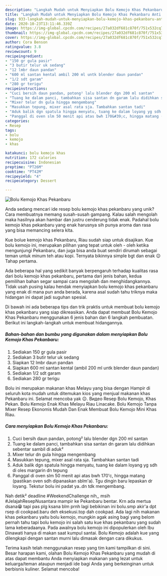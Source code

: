 ```yaml
---
description: "Langkah Mudah untuk Menyiapkan Bolu Kemojo Khas Pekanbaru Anti Gagal"
title: "Langkah Mudah untuk Menyiapkan Bolu Kemojo Khas Pekanbaru Anti Gagal"
slug: 933-langkah-mudah-untuk-menyiapkan-bolu-kemojo-khas-pekanbaru-anti-gagal
date: 2020-10-23T13:11:46.339Z
image: https://img-global.cpcdn.com/recipes/27a032df681c870f/751x532cq70/bolu-kemojo-khas-pekanbaru-foto-resep-utama.jpg
thumbnail: https://img-global.cpcdn.com/recipes/27a032df681c870f/751x532cq70/bolu-kemojo-khas-pekanbaru-foto-resep-utama.jpg
cover: https://img-global.cpcdn.com/recipes/27a032df681c870f/751x532cq70/bolu-kemojo-khas-pekanbaru-foto-resep-utama.jpg
author: Cora Benson
ratingvalue: 3.8
reviewcount: 9
recipeingredient:
- "150 gr gula pasir"
- "3 butir telur uk sedang"
- "12 lmbr daun pandan"
- "600 ml santan kental ambil 200 ml untk blender daun pandan"
- "1/2 sdt garam"
- "280 gr terigu"
recipeinstructions:
- "Cuci bersih daun pandan, potong² lalu blender dgn 200 ml santan"
- "Tuang ke dalam panci, tambahkan sisa santan dn garam lalu didihkan sebentar sambil di aduk²"
- "Mixer telur dn gula hingga mengembang"
- "Masukkan tepung, mixer asal rata sja. Tambahkan santan tadi"
- "Aduk balik dgn spatula hingga menyatu, tuang ke dalam loyang yg sdh di oles margarin dn tepung"
- "Panggal di oven slm 50 menit api atas bwh 170&#39;c, hingga matang (pastikan oven sdh dipanaskan sblm&#39;a). Tgu dingin baru lepaskan dr loyang. Tekstur bolu ini padat ya..dn tdk mengembang."
categories:
- Resep
tags:
- bolu
- kemojo
- khas

katakunci: bolu kemojo khas 
nutrition: 172 calories
recipecuisine: Indonesian
preptime: "PT26M"
cooktime: "PT42M"
recipeyield: "4"
recipecategory: Dessert

---
```



![Bolu Kemojo Khas Pekanbaru](https://img-global.cpcdn.com/recipes/27a032df681c870f/751x532cq70/bolu-kemojo-khas-pekanbaru-foto-resep-utama.jpg)

Anda sedang mencari ide resep bolu kemojo khas pekanbaru yang unik? Cara membuatnya memang susah-susah gampang. Kalau salah mengolah maka hasilnya akan hambar dan justru cenderung tidak enak. Padahal bolu kemojo khas pekanbaru yang enak harusnya sih punya aroma dan rasa yang bisa memancing selera kita.

Kue bolue kemojo khas Pekanbaru, Riau sudah siap untuk disajikan. Kue bolu kemojo ini, merupakan pilihan yang tepat untuk oleh - oleh ketika mengunjungi Pekanbaru, dan juga bisa anda buat sendiri dirumah sebagai teman untuk minum teh atau kopi. Ternyata bikinnya simple bgt dan enak 😉Tahap pertama.

Ada beberapa hal yang sedikit banyak berpengaruh terhadap kualitas rasa dari bolu kemojo khas pekanbaru, pertama dari jenis bahan, kedua pemilihan bahan segar sampai cara mengolah dan menghidangkannya. Tidak usah pusing kalau hendak menyiapkan bolu kemojo khas pekanbaru yang enak di mana pun anda berada, karena asal sudah tahu triknya maka hidangan ini dapat jadi suguhan spesial.


Di bawah ini ada beberapa tips dan trik praktis untuk membuat bolu kemojo khas pekanbaru yang siap dikreasikan. Anda dapat membuat Bolu Kemojo Khas Pekanbaru menggunakan 6 jenis bahan dan 6 langkah pembuatan. Berikut ini langkah-langkah untuk membuat hidangannya.

<!--inarticleads1-->

##### Bahan-bahan dan bumbu yang digunakan dalam menyiapkan Bolu Kemojo Khas Pekanbaru:

1. Sediakan 150 gr gula pasir
1. Sediakan 3 butir telur uk sedang
1. Siapkan 12 lmbr daun pandan
1. Siapkan 600 ml santan kental (ambil 200 ml untk blender daun pandan)
1. Sediakan 1/2 sdt garam
1. Sediakan 280 gr terigu


Bolu ini merupakan makanan khas Melayu yang bisa dengan Hampir di seluruh kota mudah untuk ditemukan kios yang menjual makanan khas Pekanbaru ini. Selamat mencoba yak 😉. Видео Resep Bolu Kemojo, Khas Pekan. Bolu Kemojo Enak Khas Melayu Riau Linacake. Bolu Kemojo Tanpa Mixer Resep Ekonomis Mudah Dan Enak Membuat Bolu Kemojo Mini Khas Riau. 

<!--inarticleads2-->

##### Cara menyiapkan Bolu Kemojo Khas Pekanbaru:

1. Cuci bersih daun pandan, potong² lalu blender dgn 200 ml santan
1. Tuang ke dalam panci, tambahkan sisa santan dn garam lalu didihkan sebentar sambil di aduk²
1. Mixer telur dn gula hingga mengembang
1. Masukkan tepung, mixer asal rata sja. Tambahkan santan tadi
1. Aduk balik dgn spatula hingga menyatu, tuang ke dalam loyang yg sdh di oles margarin dn tepung
1. Panggal di oven slm 50 menit api atas bwh 170&#39;c, hingga matang (pastikan oven sdh dipanaskan sblm&#39;a). Tgu dingin baru lepaskan dr loyang. Tekstur bolu ini padat ya..dn tdk mengembang.


Nah detik² deadline #WeekendChallenge nih,, msih #JelajahResepNusantara mampir ke Pekanbaru bentar. Krn ada mertua dsana😁 tapi pas plg ksana blm prnh lagi bebikinan ini bolu.smp akir&#39;a dpt rsep di cookpad.baru deh eksekusi.top dah cookpad. Ada lagi nih makanan khas pekanbaru yaitu bolu kemojo, mungkin agak asing bagi yang belom pernah tahu tapi bolu kemojo ini salah satu kue khas pekanbaru yang sudah lama keberadaanya. Pada awalnya bolu kemojo ini dipopulerkan oleh Ibu Dinawati hanya di makan saat kumpul santai. Bolu Kemojo adalah kue yang dilengkapi dengan santan murni lalu dimasak dengan cara dikukus. 

Terima kasih telah menggunakan resep yang tim kami tampilkan di sini. Besar harapan kami, olahan Bolu Kemojo Khas Pekanbaru yang mudah di atas dapat membantu Anda menyiapkan makanan yang lezat untuk keluarga/teman ataupun menjadi ide bagi Anda yang berkeinginan untuk berbisnis kuliner. Selamat mencoba!
